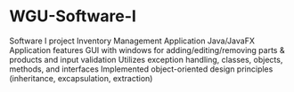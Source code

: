 # WGU-Software-I
Software I project
Inventory Management Application
Java/JavaFX
Application features GUI with windows for adding/editing/removing parts & products and input validation
Utilizes exception handling, classes, objects, methods, and interfaces
Implemented object-oriented design principles (inheritance, excapsulation, extraction)

